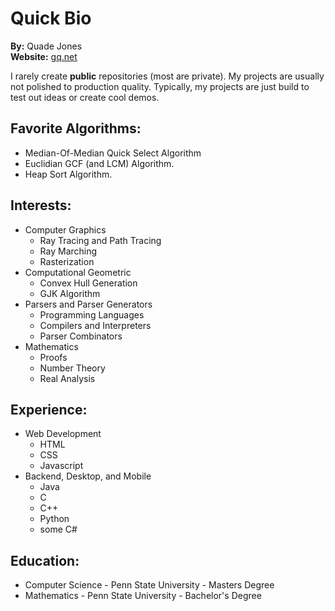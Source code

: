 <!---
Gquadej96/Gquadej96 is a ✨ special ✨ repository because its `README.md` (this file) appears on your GitHub profile.
You can click the Preview link to take a look at your changes.
--->

<!---
- 👋 Hi, I’m @Gquadej96
- 👀 I’m interested in ...
- 🌱 I’m currently learning ...
- 💞️ I’m looking to collaborate on ...
- 📫 How to reach me ...
--->

# Quick Bio
**By:** Quade Jones  
**Website:** [gq.net](https://gq.net)

I rarely create **public** repositories (most are private). My projects are usually not polished to production quality. Typically, my projects are just build to test out ideas or create cool demos.

## Favorite Algorithms: 
- Median-Of-Median Quick Select Algorithm
- Euclidian GCF (and LCM) Algorithm.
- Heap Sort Algorithm.

## Interests: 
- Computer Graphics
  - Ray Tracing and Path Tracing
  - Ray Marching
  - Rasterization
- Computational Geometric
  - Convex Hull Generation
  - GJK Algorithm
- Parsers and Parser Generators
  - Programming Languages
  - Compilers and Interpreters
  - Parser Combinators
- Mathematics
  - Proofs
  - Number Theory
  - Real Analysis
  
## Experience: 
- Web Development
  - HTML 
  - CSS
  - Javascript
- Backend, Desktop, and Mobile
  - Java
  - C
  - C++
  - Python
  - some C#
 
## Education: 
- Computer Science - Penn State University - Masters Degree
- Mathematics - Penn State University - Bachelor's Degree


